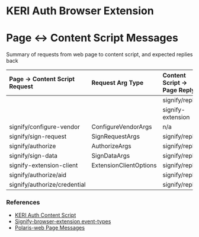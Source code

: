 # KERI Auth Browser Extension
# Page <-> Content Script Messages

Summary of requests from web page to content script, and expected replies back

| Page -> Content Script Request | Request Arg Type          | Content Script -> Page Reply | Reply Type                                | Comments |
| :----------------------------- | :------------------------ | :--------------------------- | :---------------------------------------- | :------- |
|                                |                           | signify/reply                | MessageData\<T>                           |          |
|                                |                           | signify-extension            | {type: 'signify-extension', data: {string: extensionId}} |          |
| signify/configure-vendor        | ConfigureVendorArgs       | n/a                          | void                                      |          |
| signify/sign-request            | SignRequestArgs           | signify/reply                | MessageData\<SignDataResult>              |          |
| signify/authorize               | AuthorizeArgs             | signify/reply                | MessageData\<AuthorizeResult>             |          |
| signify/sign-data               | SignDataArgs              | signify/reply                | MessageData\<SignDataResult>              |          |
| signify-extension-client        | ExtensionClientOptions    | signify/reply                | MessageData\<void>                        |          |
| signify/authorize/aid           |                           | signify/reply                | MessageData\<AuthorizeResultIdentifier>   |          |
| signify/authorize/credential    |                           | signify/reply                | MessageData\<AuthorizeResultCredential>   |          |


### References
- [KERI Auth Content Script](https://github.com/KERIAuth/keriauth-blazor-wasm/blob/main/KeriAuth.BrowserExtension/wwwroot/scripts/esbuild/ContentScript.ts)
- [Signify-browser-extension event-types](https://github.com/WebOfTrust/signify-browser-extension/blob/main/src/config/event-types.ts)
- [Polaris-web Page Messages](https://github.com/WebOfTrust/polaris-web/src/client.ts)

